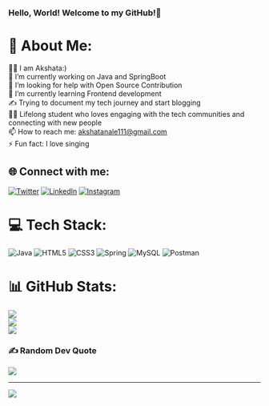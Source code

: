 ### Hello, World! Welcome to my GitHub!👋

<!--
**Akshata-Nale/Akshata-Nale** is a ✨ _special_ ✨ repository because its `README.md` (this file) appears on your GitHub profile.

Here are some ideas to get you started:

- 🔭 I’m currently working on ...
- 🌱 I’m currently learning ...
- 👯 I’m looking to collaborate on ...
- 🤔 I’m looking for help with ...
- 💬 Ask me about ...
- 📫 How to reach me: ...
- 😄 Pronouns: ...
- ⚡ Fun fact: ...
-->
# 💫 About Me:
🙋‍♀️ I am Akshata:)<br>
🔭 I’m currently working on Java and SpringBoot<br>
🤝 I’m looking for help with Open Source Contribution<br>
🌱 I’m currently learning Frontend development<br>
✍️ Trying to document my tech journey and start blogging<br>
👩‍💻 Lifelong student who loves engaging with the tech communities and connecting with new people<br>
📫 How to reach me: akshatanale111@gmail.com <br>
⚡ Fun fact: I love singing


## 🌐 Connect with me:
[![Twitter](https://img.shields.io/badge/Twitter-%231DA1F2.svg?logo=Twitter&logoColor=white)](https://twitter.com/AkshataNale)  [![LinkedIn](https://img.shields.io/badge/LinkedIn-%230077B5.svg?logo=linkedin&logoColor=white)](https://linkedin.com/in/akshata-nale) 
[![Instagram](https://img.shields.io/badge/Instagram-%23E4405F.svg?logo=Instagram&logoColor=white)](https://instagram.com/_akshataaa__)

# 💻 Tech Stack:
![Java](https://img.shields.io/badge/java-%23ED8B00.svg?style=for-the-badge&logo=java&logoColor=white) ![HTML5](https://img.shields.io/badge/html5-%23E34F26.svg?style=for-the-badge&logo=html5&logoColor=white) ![CSS3](https://img.shields.io/badge/css3-%231572B6.svg?style=for-the-badge&logo=css3&logoColor=white) ![Spring](https://img.shields.io/badge/spring-%236DB33F.svg?style=for-the-badge&logo=spring&logoColor=white) ![MySQL](https://img.shields.io/badge/mysql-%2300f.svg?style=for-the-badge&logo=mysql&logoColor=white) ![Postman](https://img.shields.io/badge/Postman-FF6C37?style=for-the-badge&logo=postman&logoColor=white)
# 📊 GitHub Stats:
![](https://github-readme-stats.vercel.app/api?username=Akshata-Nale&theme=dark&hide_border=false&include_all_commits=true&count_private=true)<br/>
![](https://github-readme-streak-stats.herokuapp.com/?user=Akshata-Nale&theme=dark&hide_border=false)<br/>
![](https://github-readme-stats.vercel.app/api/top-langs/?username=Akshata-Nale&theme=dark&hide_border=false&include_all_commits=true&count_private=true&layout=compact)

### ✍️ Random Dev Quote
![](https://quotes-github-readme.vercel.app/api?type=horizontal&theme=dark)

<!-- ### 😂 Random Dev Meme
<img src="https://rm.up.railway.app/" width="512px"/> -->

---
[![](https://visitcount.itsvg.in/api?id=Akshata-Nale&icon=0&color=0)](https://visitcount.itsvg.in)

<!-- Proudly created with GPRM ( https://gprm.itsvg.in ) -->

